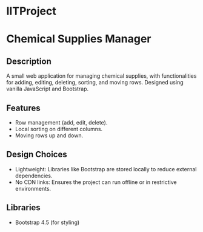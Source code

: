 # IITProject
# Chemical Supplies Manager

## Description
A small web application for managing chemical supplies, with functionalities for adding, editing, deleting, sorting, and moving rows. Designed using vanilla JavaScript and Bootstrap.

## Features
- Row management (add, edit, delete).
- Local sorting on different columns.
- Moving rows up and down.

## Design Choices
- Lightweight: Libraries like Bootstrap are stored locally to reduce external dependencies.
- No CDN links: Ensures the project can run offline or in restrictive environments.
  
## Libraries
- Bootstrap 4.5 (for styling)

